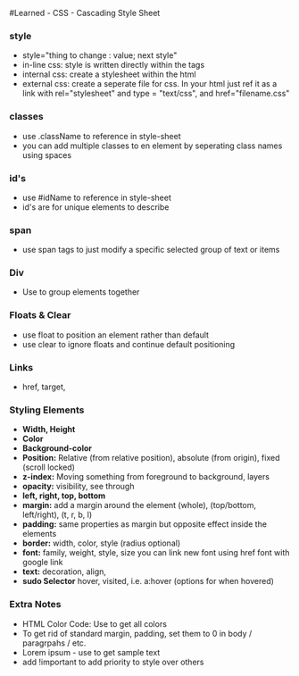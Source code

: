 #Learned - CSS - Cascading Style Sheet


### style

* style="thing to change : value; next style"
* in-line css: style is written directly within the tags
* internal css: create a stylesheet within the html
* external css: create a seperate file for css. In your html just ref it as a link with rel="stylesheet" and type = "text/css", and href="filename.css"

### classes

* use .className to reference in style-sheet
* you can add multiple classes to en element by seperating class names using spaces

### id's

* use #idName to reference in style-sheet
* id's are for unique elements to describe

### span

* use span tags to just modify a specific selected group of text or items

### Div

* Use to group elements together

### Floats & Clear

* use float to position an element rather than default
* use clear to ignore floats and continue default positioning

### Links

* href, target, 

### Styling Elements

* **Width, Height**
* **Color** 
* **Background-color**
* **Position:** Relative (from relative position), absolute (from origin), fixed (scroll locked)
* **z-index:** Moving something from foreground to background, layers
* **opacity:** visibility, see through
* **left, right, top, bottom** 
* **margin:** add a margin around the element (whole), (top/bottom, left/right), (t, r, b, l)
* **padding:** same properties as margin but opposite effect inside the elements
* **border:** width, color, style (radius optional)
* **font:** family, weight, style, size you can link new font using href font with google link
* **text:** decoration, align, 
* **sudo Selector**  hover, visited, i.e. a:hover (options for when hovered)

### Extra Notes

* HTML Color Code: Use to get all colors
* To get rid of standard margin, padding, set them to 0 in body / paragrpahs / etc.
* Lorem ipsum - use to get sample text 
* add !important to add priority to style over others